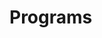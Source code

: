 # Programs










































































































































